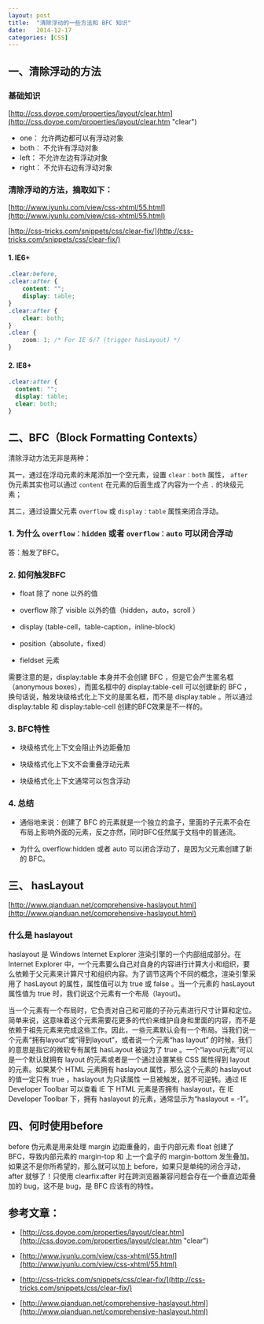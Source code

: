 ```yaml
---
layout: post
title:  "清除浮动的一些方法和 BFC 知识"
date:   2014-12-17
categories: [CSS]
---
```


## 一、清除浮动的方法

### 基础知识
[http://css.doyoe.com/properties/layout/clear.htm](http://css.doyoe.com/properties/layout/clear.htm "clear")

- one：
允许两边都可以有浮动对象
- both：
不允许有浮动对象
- left：
不允许左边有浮动对象
- right：
不允许右边有浮动对象

### 清除浮动的方法，摘取如下：

[http://www.iyunlu.com/view/css-xhtml/55.html](http://www.iyunlu.com/view/css-xhtml/55.html)

[http://css-tricks.com/snippets/css/clear-fix/](http://css-tricks.com/snippets/css/clear-fix/)

#### 1. IE6+

```css
.clear:before,
.clear:after {
    content: "";
    display: table;
}
.clear:after {
    clear: both;
}
.clear {
    zoom: 1; /* For IE 6/7 (trigger hasLayout) */
}
```

#### 2. IE8+

```css
.clear:after {
  content: "";
  display: table;
  clear: both;
}
```

## 二、BFC（Block Formatting Contexts）

清除浮动方法无非是两种：

其一，通过在浮动元素的末尾添加一个空元素，设置 `clear：both` 属性，
`after` 伪元素其实也可以通过 `content` 在元素的后面生成了内容为一个点 `.` 的块级元素；

其二，通过设置父元素 `overflow` 或 `display：table` 属性来闭合浮动。

### 1. 为什么 `overflow：hidden` 或者 `overflow：auto` 可以闭合浮动

答：触发了BFC。

### 2. 如何触发BFC


- float 除了 none 以外的值

- overflow 除了 visible 以外的值（hidden，auto，scroll ）

- display (table-cell，table-caption，inline-block)

- position（absolute，fixed）

- fieldset 元素

需要注意的是，display:table 本身并不会创建 BFC ，但是它会产生匿名框（anonymous boxes），而匿名框中的 display:table-cell 可以创建新的 BFC ，换句话说，触发块级格式化上下文的是匿名框，而不是 display:table 。所以通过 display:table 和 display:table-cell 创建的BFC效果是不一样的。

### 3. BFC特性
- 块级格式化上下文会阻止外边距叠加

- 块级格式化上下文不会重叠浮动元素

- 块级格式化上下文通常可以包含浮动

### 4. 总结

- 通俗地来说：创建了 BFC 的元素就是一个独立的盒子，里面的子元素不会在布局上影响外面的元素，反之亦然，同时BFC任然属于文档中的普通流。

- 为什么 overflow:hidden 或者 auto 可以闭合浮动了，是因为父元素创建了新的 BFC。

## 三、 hasLayout
[http://www.qianduan.net/comprehensive-haslayout.html](http://www.qianduan.net/comprehensive-haslayout.html)

### 什么是 haslayout

haslayout 是 Windows Internet Explorer 渲染引擎的一个内部组成部分。在 Internet Explorer 中，一个元素要么自己对自身的内容进行计算大小和组织，要么依赖于父元素来计算尺寸和组织内容。为了调节这两个不同的概念，渲染引擎采用了 hasLayout 的属性，属性值可以为 true 或 false 。当一个元素的 hasLayout 属性值为 true 时，我们说这个元素有一个布局（layout)。

当一个元素有一个布局时，它负责对自己和可能的子孙元素进行尺寸计算和定位。简单来说，这意味着这个元素需要花更多的代价来维护自身和里面的内容，而不是依赖于祖先元素来完成这些工作。因此，一些元素默认会有一个布局。当我们说一个元素“拥有layout”或“得到layout”，或者说一个元素“has layout” 的时候，我们的意思是指它的微软专有属性 hasLayout 被设为了 true 。一个“layout元素”可以是一个默认就拥有 layout 的元素或者是一个通过设置某些 CSS 属性得到 layout 的元素。如果某个 HTML 元素拥有 haslayout 属性，那么这个元素的 haslayout 的值一定只有 true ，haslayout 为只读属性 一旦被触发，就不可逆转。通过 IE Developer Toolbar 可以查看 IE 下 HTML 元素是否拥有 haslayout，在 IE Developer Toolbar 下，拥有 haslayout 的元素，通常显示为“haslayout = -1”。

## 四、何时使用before

before 伪元素是用来处理 margin 边距重叠的，由于内部元素 float 创建了 BFC，导致内部元素的 margin-top 和 上一个盒子的 margin-bottom 发生叠加。如果这不是你所希望的，那么就可以加上 before，如果只是单纯的闭合浮动，after 就够了！只使用 clearfix:after 时在跨浏览器兼容问题会存在一个垂直边距叠加的 bug，这不是 bug，是 BFC 应该有的特性。


## 参考文章：

- [http://css.doyoe.com/properties/layout/clear.htm](http://css.doyoe.com/properties/layout/clear.htm "clear")

- [http://www.iyunlu.com/view/css-xhtml/55.html](http://www.iyunlu.com/view/css-xhtml/55.html)

- [http://css-tricks.com/snippets/css/clear-fix/](http://css-tricks.com/snippets/css/clear-fix/)

- [http://www.qianduan.net/comprehensive-haslayout.html](http://www.qianduan.net/comprehensive-haslayout.html)
